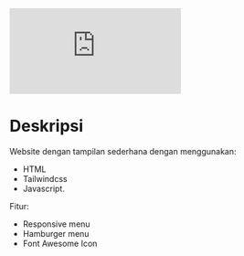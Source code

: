 ![web](https://github.com/Herususanto31/Portofolio-tailwind-css/127.0.0.1:3000/index.html)
# Deskripsi
Website dengan tampilan sederhana dengan menggunakan:
- HTML
- Tailwindcss
- Javascript.

Fitur:
- Responsive menu
- Hamburger menu
- Font Awesome Icon
